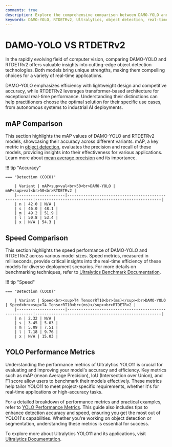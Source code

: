 ```yaml
---
comments: true
description: Explore the comprehensive comparison between DAMO-YOLO and RTDETRv2, two cutting-edge models in real-time object detection and computer vision. Discover how these advanced architectures perform across various metrics, making them ideal for edge AI and real-time AI applications. Learn about their unique features, speed, and accuracy to select the best fit for your needs with Ultralytics.
keywords: DAMO-YOLO, RTDETRv2, Ultralytics, object detection, real-time AI, edge AI, computer vision, model comparison, inference speed, accuracy
---
```


# DAMO-YOLO VS RTDETRv2

In the rapidly evolving field of computer vision, comparing DAMO-YOLO and RTDETRv2 offers valuable insights into cutting-edge object detection technologies. Both models bring unique strengths, making them compelling choices for a variety of real-time applications.

DAMO-YOLO emphasizes efficiency with lightweight design and competitive accuracy, while RTDETRv2 leverages transformer-based architecture for exceptional real-time performance. Understanding their distinctions can help practitioners choose the optimal solution for their specific use cases, from autonomous systems to industrial AI deployments.


## mAP Comparison

This section highlights the mAP values of DAMO-YOLO and RTDETRv2 models, showcasing their accuracy across different variants. mAP, a key metric in [object detection](https://www.ultralytics.com/glossary/object-detection), evaluates the precision and recall of these models, providing insights into their effectiveness for various applications. Learn more about [mean average precision](https://www.ultralytics.com/glossary/mean-average-precision-map) and its importance.


!!! tip "Accuracy"

	=== "Detection (COCO)"

		| Variant | mAP<sup>val<br>50<br>DAMO-YOLO | mAP<sup>val<br>50<br>RTDETRv2 |
		|---------------------|-------------------------------------------------------|-------------------------------------------------------|
		| n | 42.0 | N/A |
		| s | 46.0 | 48.1 |
		| m | 49.2 | 51.9 |
		| l | 50.8 | 53.4 |
		| x | N/A | 54.3 |
		

## Speed Comparison

This section highlights the speed performance of DAMO-YOLO and RTDETRv2 across various model sizes. Speed metrics, measured in milliseconds, provide critical insights into the real-time efficiency of these models for diverse deployment scenarios. For more details on benchmarking techniques, refer to [Ultralytics Benchmark Documentation](https://docs.ultralytics.com/modes/benchmark/).


!!! tip "Speed"

	=== "Detection (COCO)"

		| Variant | Speed<br><sup>T4 TensorRT10<br>(ms)</sup><br>DAMO-YOLO | Speed<br><sup>T4 TensorRT10<br>(ms)</sup><br>RTDETRv2 |
		|---------------------|-------------------------------------------------------|-------------------------------------------------------|
		| n | 2.32 | N/A |
		| s | 3.45 | 5.03 |
		| m | 5.09 | 7.51 |
		| l | 7.18 | 9.76 |
		| x | N/A | 15.03 |

## YOLO Performance Metrics

Understanding the performance metrics of Ultralytics YOLO11 is crucial for evaluating and improving your model's accuracy and efficiency. Key metrics such as mAP (mean Average Precision), IoU (Intersection over Union), and F1 score allow users to benchmark their models effectively. These metrics help tailor YOLO11 to meet project-specific requirements, whether it's for real-time applications or high-accuracy tasks.

For a detailed breakdown of performance metrics and practical examples, refer to [YOLO Performance Metrics](https://docs.ultralytics.com/guides/yolo-performance-metrics/). This guide also includes tips to enhance detection accuracy and speed, ensuring you get the most out of YOLO11's capabilities. Whether you're working on object detection or segmentation, understanding these metrics is essential for success.

To explore more about Ultralytics YOLO11 and its applications, visit [Ultralytics Documentation](https://docs.ultralytics.com/).
